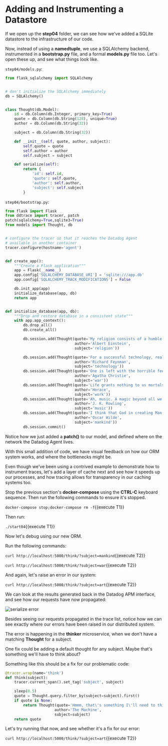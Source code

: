 # Adding and Instrumenting a Datastore

If we open up the **step04** folder, we can see how we've added a SQLite datastore to the infrastructure of our code.

Now, instead of using a **namedtuple**, we use a SQLAlchemy backend, instrumented in a **bootstrap.py** file, and a formal **models.py** file too. Let's open these up, and see what things look like.

`step04/models.py`:

```python
from flask_sqlalchemy import SQLAlchemy


# don't initialize the SQLAlchemy immediately
db = SQLAlchemy()


class Thought(db.Model):
    id = db.Column(db.Integer, primary_key=True)
    quote = db.Column(db.String(128), unique=True)
    author = db.Column(db.String(32))

    subject = db.Column(db.String(32))

    def __init__(self, quote, author, subject):
        self.quote = quote
        self.author = author
        self.subject = subject

    def serialize(self):
        return {
            'id': self.id,
            'quote': self.quote,
            'author': self.author,
            'subject': self.subject
        }
```

`step04/bootstrap.py`:

```python
from flask import Flask
from ddtrace import tracer, patch
patch(sqlalchemy=True,sqlite3=True)
from models import Thought, db


# configure the tracer so that it reaches the Datadog Agent
# available in another container
tracer.configure(hostname='agent')


def create_app():
    """Create a Flask application"""
    app = Flask(__name__)
    app.config['SQLALCHEMY_DATABASE_URI'] = 'sqlite:///app.db'
    app.config['SQLALCHEMY_TRACK_MODIFICATIONS'] = False

    db.init_app(app)
    initialize_database(app, db)
    return app


def initialize_database(app, db):
    """Drop and restore database in a consistent state"""
    with app.app_context():
        db.drop_all()
        db.create_all()

        db.session.add(Thought(quote='My religion consists of a humble admiration of the illimitable superior spirit who reveals himself in the slight details we are able to perceive with our frail and feeble mind.',
                               author='Albert Einstein',
                               subject='religion'))

        db.session.add(Thought(quote='For a successful technology, reality must take precedence over public relations, for Nature cannot be fooled.',
                               author='Richard Feynman',
                               subject='technology'))
        db.session.add(Thought(quote='One is left with the horrible feeling now that war settles nothing; that to win a war is as disastrous as to lose one.',
                               author='Agatha Christie',
                               subject='war'))
        db.session.add(Thought(quote='Life grants nothing to us mortals without hard work.',
                               author='Horace',
                               subject='work'))
        db.session.add(Thought(quote='Ah, music. A magic beyond all we do here!',
                               author='J. K. Rowling',
                               subject='music'))
        db.session.add(Thought(quote='I think that God in creating Man somewhat overestimated his ability.',
                               author='Oscar Wilde',
                               subject='mankind'))
        db.session.commit()
```

Notice how we just added a **patch()** to our model, and defined where on the network the Datadog Agent lives.

With this small addition of code, we have visual feedback on how our ORM system works, and where the bottlenecks might be.

Even though we've been using a contrived example to demonstrate how to instrument traces, let's add a layer of cache next and see how it speeds up our processes, and how tracing allows for transparency in our caching systems too.

Stop the previous section's **docker-compose** using the **CTRL-C** keyboard sequence. Then run the following commands to ensure it's stopped.

`docker-compose stop;docker-compose rm -f`{{execute T1}}

Then run:

`./start04`{{execute T1}}

Now let's debug using our new ORM.

Run the following commands:

`curl http://localhost:5000/think/?subject=mankind`{{execute T2}}

`curl http://localhost:5000/think/?subject=war`{{execute T2}}

And again, let's raise an error in our system:

`curl http://localhost:5000/think/?subject=art`{{execute T2}}

We can look at the results generated back in the Datadog APM interface, and see how our requests have now propagated:

![serialize error](/technovangelist/scenarios/apmintro2/assets/serialize-error.png)

Besides seeing our requests propagated in the trace list, notice how we can see exactly where our errors have been raised in our distributed system.

The error is happening in the **thinker** microservice, when we don't have a matching **Thought** for a subject.

One fix could be adding a default thought for any subject. Maybe that's something we'll have to think about?

Something like this should be a fix for our problematic code:

```python
@tracer.wrap(name='think')
def think(subject):
    tracer.current_span().set_tag('subject', subject)

    sleep(0.5)
    quote = Thought.query.filter_by(subject=subject).first()
    if quote is None:
        return Thought(quote='Hmmm, that\'s something I\'ll need to think about.',
                      author='The Machine',
                      subject=subject)
    return quote
```
Let's try running that now, and see whether it's a fix for our error:

`curl http://localhost:5000/think/?subject=art`{{execute T2}}
